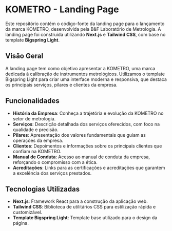# KOMETRO - Landing Page

Este repositório contém o código-fonte da landing page para o lançamento da marca KOMETRO, desenvolvida pela B&F Laboratório de Metrologia. A landing page foi construída utilizando **Next.js** e **Tailwind CSS**, com base no template **Bigspring Light**.

## Visão Geral

A landing page tem como objetivo apresentar a KOMETRO, uma marca dedicada à calibração de instrumentos metrológicos. Utilizamos o template Bigspring Light para criar uma interface moderna e responsiva, que destaca os principais serviços, pilares e clientes da empresa.

## Funcionalidades

- **História da Empresa**: Conheça a trajetória e evolução da KOMETRO no setor de metrologia.
- **Serviços**: Descrição detalhada dos serviços oferecidos, com foco na qualidade e precisão.
- **Pilares**: Apresentação dos valores fundamentais que guiam as operações da empresa.
- **Clientes**: Depoimentos e informações sobre os principais clientes que confiam na KOMETRO.
- **Manual de Conduta**: Acesso ao manual de conduta da empresa, reforçando o compromisso com a ética.
- **Acreditações**: Links para as certificações e acreditações que garantem a excelência dos serviços prestados.

## Tecnologias Utilizadas

- **Next.js**: Framework React para a construção da aplicação web.
- **Tailwind CSS**: Biblioteca de utilitários CSS para estilização rápida e customizável.
- **Template Bigspring Light**: Template base utilizado para o design da página.


